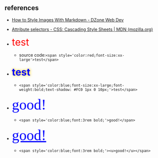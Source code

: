 ## references

- [How to Style Images With Markdown - DZone Web Dev](https://dzone.com/articles/how-to-style-images-with-markdown)
- [Attribute selectors - CSS: Cascading Style Sheets | MDN (mozilla.org)](https://developer.mozilla.org/en-US/docs/Web/CSS/Attribute_selectors)

- <span style='color:red;font-size:xx-large'>test</span>

  - source code:`<span style='color:red;font-size:xx-large'>test</span>`
- <span style='color:blue;font-size:xx-large;font-weight:bold;text-shadow: #FC0 1px 0 10px;'>test</span>

  - ```
    <span style='color:blue;font-size:xx-large;font-weight:bold;text-shadow: #FC0 1px 0 10px;'>test</span>
    ```

    
- <span style='color:blue;font:3rem bold;'>good!</span>

  - ```
    <span style='color:blue;font:3rem bold;'>good!</span>
    ```

    
- <span style='color:blue;font:3rem bold;'><u>good!</u></span>

  - ```
    <span style='color:blue;font:3rem bold;'><u>good!</u></span>
    ```

    
